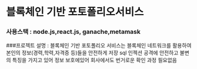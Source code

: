 # 블록체인 기반 포토폴리오서비스
### 사용스택 : node.js,react.js, ganache,metamask
###프로젝트 설명 : 블록체인 기반 포토폴리오 서비스는
블록체인 네트워크를 활용하여 본인의 정보(경력,학력,자격증 등)들을 안전하게 저장
sql 인젝션 공격에 안전하고 불변의 특징을 가지고 있어 정보 보호에있어 회사에서도 
번거로운 확인 과정 필요없음
